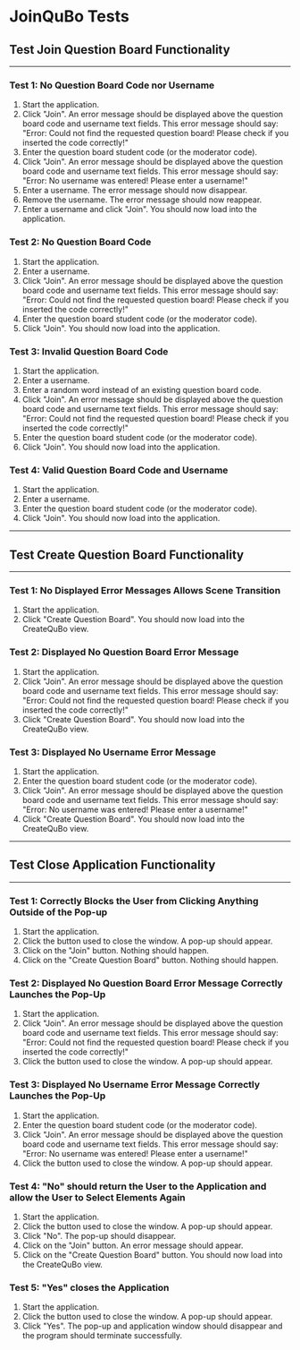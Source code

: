 # JoinQuBo Tests

## Test Join Question Board Functionality
---

### Test 1: No Question Board Code nor Username
1. Start the application.
2. Click "Join". An error message should be displayed above the question board code and username text fields.
    This error message should say: "Error: Could not find the requested question board!
                                   Please check if you inserted the code correctly!"
3. Enter the question board student code (or the moderator code).
4. Click "Join". An error message should be displayed above the question board code and username text fields.
    This error message should say: "Error: No username was entered! Please enter a username!"
5. Enter a username. The error message should now disappear.
6. Remove the username. The error message should now reappear.
7. Enter a username and click "Join". You should now load into the application.

  

### Test 2: No Question Board Code
1. Start the application.
2. Enter a username.
3. Click "Join". An error message should be displayed above the question board code and username text fields.
    This error message should say: "Error: Could not find the requested question board!
                                   Please check if you inserted the code correctly!"
4. Enter the question board student code (or the moderator code).
5. Click "Join". You should now load into the application.

  

### Test 3: Invalid Question Board Code
1. Start the application.
2. Enter a username.
3. Enter a random word instead of an existing question board code.
4. Click "Join". An error message should be displayed above the question board code and username text fields.
    This error message should say: "Error: Could not find the requested question board!
                                   Please check if you inserted the code correctly!"
5. Enter the question board student code (or the moderator code).
6. Click "Join". You should now load into the application.

  

### Test 4: Valid Question Board Code and Username
1. Start the application.
2. Enter a username.
3. Enter the question board student code (or the moderator code).
4. Click "Join". You should now load into the application.

---
## Test Create Question Board Functionality
---

### Test 1: No Displayed Error Messages Allows Scene Transition
1. Start the application.
2. Click "Create Question Board". You should now load into the CreateQuBo view.

  

### Test 2: Displayed No Question Board Error Message
1. Start the application.
2. Click "Join". An error message should be displayed above the question board code and username text fields.
    This error message should say: "Error: Could not find the requested question board!
                                   Please check if you inserted the code correctly!"
3. Click "Create Question Board". You should now load into the CreateQuBo view.

  

### Test 3: Displayed No Username Error Message
1. Start the application.
2. Enter the question board student code (or the moderator code).
3. Click "Join". An error message should be displayed above the question board code and username text fields.
    This error message should say: "Error: No username was entered! Please enter a username!"
4. Click "Create Question Board". You should now load into the CreateQuBo view.
  
---
## Test Close Application Functionality
---

### Test 1: Correctly Blocks the User from Clicking Anything Outside of the Pop-up
1. Start the application.
2. Click the button used to close the window. A pop-up should appear.
3. Click on the "Join" button. Nothing should happen.
4. Click on the "Create Question Board" button. Nothing should happen.

  

### Test 2: Displayed No Question Board Error Message Correctly Launches the Pop-Up
1. Start the application.
2. Click "Join". An error message should be displayed above the question board code and username text fields.
    This error message should say: "Error: Could not find the requested question board!
                                   Please check if you inserted the code correctly!"
3. Click the button used to close the window. A pop-up should appear.

  

### Test 3: Displayed No Username Error Message Correctly Launches the Pop-Up
1. Start the application.
2. Enter the question board student code (or the moderator code).
3. Click "Join". An error message should be displayed above the question board code and username text fields.
    This error message should say: "Error: No username was entered! Please enter a username!"
4. Click the button used to close the window. A pop-up should appear.

  

### Test 4: "No" should return the User to the Application and allow the User to Select Elements Again
1. Start the application.
2. Click the button used to close the window. A pop-up should appear.
3. Click "No". The pop-up should disappear.
4. Click on the "Join" button. An error message should appear.
5. Click on the "Create Question Board" button. You should now load into the CreateQuBo view.

  

### Test 5: "Yes" closes the Application
1. Start the application.
2. Click the button used to close the window. A pop-up should appear.
3. Click "Yes". The pop-up and application window should disappear and the program should terminate successfully.

